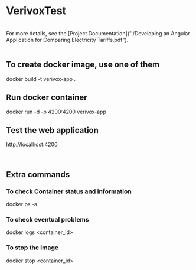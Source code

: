 # VerivoxTest 
<br />
For more details, see the [Project Documentation]("./Developing an Angular Application for Comparing Electricity Tariffs.pdf").
<br />
<br />


## To create docker image, use one of them
docker build -t verivox-app .
## Run docker container
docker run -d -p 4200:4200 verivox-app
## Test the web application
http://localhost:4200

<br />

## Extra commands
### To check Container status and information
docker ps -a
### To check eventual problems
docker logs <container_id>
### To stop the image
docker stop <container_id>
